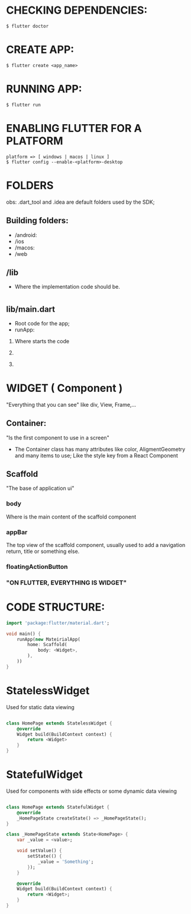 # CHECKING DEPENDENCIES:

``` PS
$ flutter doctor
```

# CREATE APP:

``` PS
$ flutter create <app_name>
```

# RUNNING APP:
```
$ flutter run
```

#

# ENABLING FLUTTER FOR A PLATFORM
``` PS
platform => [ windows | macos | linux ]
$ flutter config --enable-<platform>-desktop
```

# FOLDERS

obs: .dart_tool and .idea are default folders used by the SDK;

## Building folders:
* /android:
* /ios
* /macos:
* /web

## /lib
* Where the implementation code should be.

#

## lib/main.dart
* Root code for the app;
* runApp:
1. Where starts the code
2. ``` import 'package:flutter/material.dart
3. 

#

# WIDGET ( Component )
"Everything that you can see"
like div, View, Frame,...

## Container:
"Is the first component to use in a screen"
* The Container class has many attributes like color, AligmentGeometry and many items to use; Like the style key from a React Component

## Scaffold
"The base of application ui"

### body
Where is the main content of the scaffold component

### appBar
The top view of the scaffold component, usually used to add a navigation return, title or something else.

### floatingActionButton

### "ON FLUTTER, EVERYTHING IS WIDGET"

# CODE STRUCTURE:

```dart
import 'package:flutter/material.dart';

void main() {
    runApp(new MateirialApp(
        home: Scaffold(
            body: <Widget>,
        ),
    ))
}

```

#

# StatelessWidget
Used for static data viewing

```dart

class HomePage extends StatelessWidget {
    @override
    Widget build(BuildContext context) {
        return <Widget>
    }
}

```

# StatefulWidget
Used for components with side effects or some dynamic data viewing

```dart

class HomePage extends StatefulWidget {
    @override
    _HomePageState createState() => _HomePageState();
}

class _HomePageState extends State<HomePage> {
    var _value = <value>;

    void setValue() {
        setState(() {
            _value = 'Something';
        });
    }

    @override
    Widget build(BuildContext context) {
        return <Widget>;
    }
}

```
